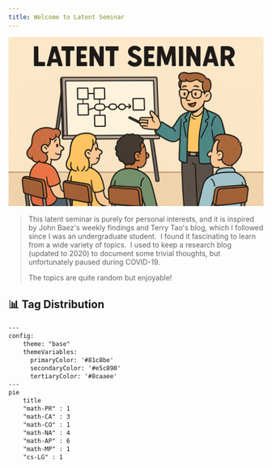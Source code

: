 ```yaml
---
title: Welcome to Latent Seminar
---
```


![](./images/banner.png)

> This latent seminar is purely for personal interests, and it is inspired by John Baez's weekly findings and Terry Tao's blog, which I followed since I was an undergraduate student.  I found it fascinating to learn from a wide variety of topics.  I used to keep a research blog (updated to 2020) to document some trivial thoughts, but unfortunately paused during COVID-19.  
> 
> The topics are quite random but enjoyable!

## 📊 Tag Distribution
```mermaid
---
config:
    theme: "base"
    themeVariables:
      primaryColor: '#81c8be'
      secondaryColor: '#e5c890'
      tertiaryColor: '#8caaee'
---
pie
    title 
    "math-PR" : 1
    "math-CA" : 3
    "math-CO" : 1
    "math-NA" : 4
    "math-AP" : 6
    "math-MP" : 1
    "cs-LG" : 1
```

